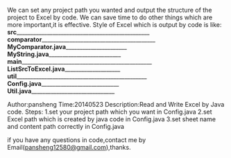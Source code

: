  
   We can set any project path you wanted and output the structure of the project to Excel by code.
   We can save time to do other things which are more important,it is effective.
   Style of Excel which is output by code is like:
   ________________src________________________________________________________________
   ________________comparator_________________________________________________________
   ______________________MyComparator.java____________________________________________
   ______________________MyString.java________________________________________________
   ________________main_______________________________________________________________
   ______________________ListSrcToExcel.java__________________________________________
   ________________util_______________________________________________________________
   ______________________Config.java__________________________________________________
   ______________________Util.java____________________________________________________
 
 

 Author:pansheng
 Time:20140523
 Description:Read and Write Excel by Java code.
 Steps:
     1.set your project path which you want in Config.java
     2.set Excel path which is created by java code in Config.java
     3.set sheet name and content path correctly in Config.java
   
   if you have any questions in code,contact me by Email(pansheng12580@gmail.com),thanks.
